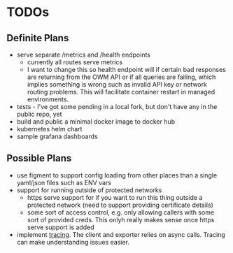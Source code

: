 
# TODOs

## Definite Plans

* serve separate /metrics and /health endpoints
    * currently all routes serve metrics
    * I want to change this so health endpoint will if certain bad responses are returning from the OWM API or if all queries are failing, which implies something is wrong such as invalid API key or network routing problems.  This will facilitate container restart in managed environments.
* tests - I've got some pending in a local fork, but don't have any in the public repo, yet
* build and public a minimal docker image to docker hub
* kubernetes helm chart
* sample grafana dashboards

## Possible Plans

* use figment to support config loading from other places than a single yaml/json files such as ENV vars 
* support for running outside of protected networks
    * https serve support for if you want to run this thing outside a protected network (need to support providing certificate details)
    * some sort of access control, e.g. only allowing callers with some sort of provided creds.  This onlyh really makes sense once https serve support is added
* implement [tracing](https://docs.rs/tracing/latest/tracing).  The client and exporter relies on async calls.  Tracing can make understanding issues easier.

